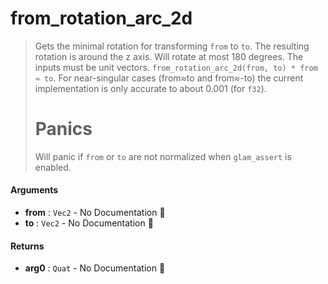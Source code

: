 # from\_rotation\_arc\_2d

>  Gets the minimal rotation for transforming `from` to `to`.  The resulting rotation is
>  around the z axis. Will rotate at most 180 degrees.
>  The inputs must be unit vectors.
>  `from_rotation_arc_2d(from, to) * from ≈ to`.
>  For near-singular cases (from≈to and from≈-to) the current implementation
>  is only accurate to about 0.001 (for `f32`).
>  # Panics
>  Will panic if `from` or `to` are not normalized when `glam_assert` is enabled.

#### Arguments

- **from** : `Vec2` \- No Documentation 🚧
- **to** : `Vec2` \- No Documentation 🚧

#### Returns

- **arg0** : `Quat` \- No Documentation 🚧